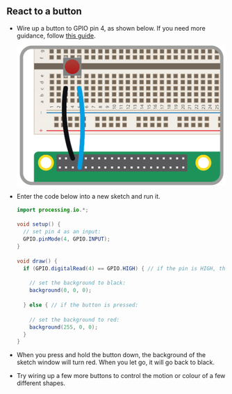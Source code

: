 ## React to a button

- Wire up a button to GPIO pin 4, as shown below. If you need more guidance, follow [this guide](https://projects.raspberrypi.org/en/projects/physical-computing-guide).

	![](images/button.png)

- Enter the code below into a new sketch and run it.

	```java
	import processing.io.*;

	void setup() {
	  // set pin 4 as an input:
	  GPIO.pinMode(4, GPIO.INPUT);
	}

	void draw() {
	  if (GPIO.digitalRead(4) == GPIO.HIGH) { // if the pin is HIGH, the button isn't pressed
	    
	    // set the background to black:
	    background(0, 0, 0);

	  } else { // if the button is pressed:

	  	// set the background to red:
	    background(255, 0, 0);
	  }
	}
	```

- When you press and hold the button down, the background of the sketch window will turn red. When you let go, it will go back to black.

- Try wiring up a few more buttons to control the motion or colour of a few different shapes.

